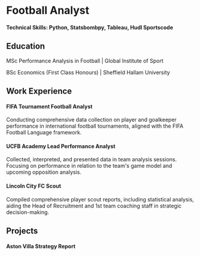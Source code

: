 # Football Analyst

#### Technical Skills: Python, Statsbombpy, Tableau, Hudl Sportscode

## Education
MSc Performance Analysis in Football | Global Institute of Sport  

BSc Economics (First Class Honours) | Sheffield Hallam University  

## Work Experience
#### FIFA Tournament Football Analyst
Conducting comprehensive data collection on player and goalkeeper performance in international football tournaments, aligned with the FIFA Football Language framework.

#### UCFB Academy Lead Performance Analyst
Collected, interpreted, and presented data in team analysis sessions. Focusing on performance in relation to the team's game model and upcoming opposition analysis.

#### Lincoln City FC Scout
Compiled comprehensive player scout reports, including statistical analysis, aiding the Head of Recruitment and 1st team coaching staff in strategic decision-making.

## Projects
#### Aston Villa Strategy Report 
